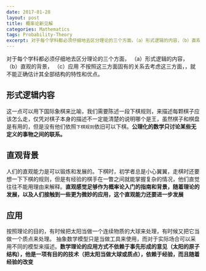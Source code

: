 ```yaml
---
date: 2017-01-28
layout: post
title: 概率论新见解
categories: Mathematics
tags: Probability-Theory
excerpt: 对于每个学科都必须仔细地去区分理论的三个方面，（a）形式逻辑的内容，（b）直观的背景，（c）应用
---
```

对于每个学科都必须仔细地去区分理论的三个方面，
（a）形式逻辑的内容，
（b）直观的背景，
（c）应用
不按照这三方面固有的关系去考虑这三方面，，就不能正确估计其全部结构的特性和优点。

## 形式逻辑内容

这一点可以用下国际象棋来比喻，我们需要陈述一段下棋规则，来描述每颗棋子应该怎么走，仅凭对棋子本身的描述不一定能清楚的说明哪个是王，虽然棋子和棋盘是有用的，但是没有他们依照```下棋规则```依旧可以下棋。**公理化的数学只讨论某些无定义的事物之间的联系。**

## 直观背景

人们的直观能力是可以锻炼和发展的。下棋时，初学者总是小心翼翼，走棋时还要想一下下棋的规则，但是有经验的棋手在一瞥之间就能掌握复杂的情况，他们直觉往往不能用理由来解释。**直观感觉足够作为概率论入门的指南和背景，随着理论的发展，以及人们接触到一些更为微妙的应用，这个直观能力还要进一步发展**

## 应用

按照理论的目的，有时候把太阳当做一个连续物质的大球来处理，有时候又把它当做一个质点来处理。
抽象数学模型只是当做工具来使用，而对于实际场合可以采用不同的模型来描述。**数学理论的应用方式不依赖于事先形成的意见（太阳的原子结构），他是一项有目的的技术（把太阳当做大球或质点），依赖于经验，而且随着经验的改变**

